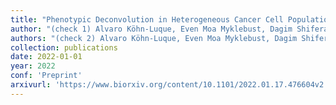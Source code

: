 ```yaml
---
title: "Phenotypic Deconvolution in Heterogeneous Cancer Cell Populations Using Drug Screening Data"
author: "(check 1) Alvaro Köhn-Luque, Even Moa Myklebust, Dagim Shiferaw Tadele, Mariaserena Giliberto, Jasmine Noory, Elise Harivel, <strong>Polina Arsenteva</strong>, Shannon M Mumenthaler, Fredrik Hellem Schjesvold, Kjetil Taskén, Jorrit Enserink, Kevin Leder, Arnoldo Frigessi, Jasmine Foo."
authors: "(check 2) Alvaro Köhn-Luque, Even Moa Myklebust, Dagim Shiferaw Tadele, Mariaserena Giliberto, Jasmine Noory, Elise Harivel, <strong>Polina Arsenteva</strong>, Shannon M Mumenthaler, Fredrik Hellem Schjesvold, Kjetil Taskén, Jorrit Enserink, Kevin Leder, Arnoldo Frigessi, Jasmine Foo."
collection: publications
date: 2022-01-01
year: 2022
conf: 'Preprint'
arxivurl: 'https://www.biorxiv.org/content/10.1101/2022.01.17.476604v2'
---
```

